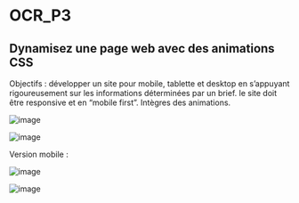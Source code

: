 # OCR_P3
## Dynamisez une page web avec des animations CSS

Objectifs : développer un site pour mobile, tablette et desktop en s’appuyant rigoureusement sur les informations déterminées par un brief. le site doit être responsive et en “mobile first”. Intègres des animations.


![image](https://user-images.githubusercontent.com/108926881/235456433-ae7138e5-fd2f-49b6-8787-ca2d837eaf46.png)

![image](https://user-images.githubusercontent.com/108926881/235456565-97110942-2031-4dc0-84da-c81c3b39a909.png)


Version mobile :

![image](https://user-images.githubusercontent.com/108926881/235456915-cb90ca1b-bc18-4f27-abc7-eaad2680eab1.png)


![image](https://user-images.githubusercontent.com/108926881/235456758-de848838-e841-46c2-81a3-6dab01216066.png)

